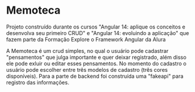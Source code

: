 # Memoteca

Projeto construído durante os cursos "Angular 14: aplique os conceitos e desenvolva seu primeiro CRUD" e "Angular 14: evoluindo a aplicação" que fazem parte da Formação Explore o Framework Angular da Alura

A Memoteca é um crud simples, no qual o usuário pode cadastrar "pensamentos" que julga importante e quer deixar registrado, além disso ele pode exluir ou editar esses pensamentos. No momento do cadastro o usuário pode escolher entre três modelos de cadastro (três cores disponíveis). Para a parte de backend foi construída uma "fakeapi" para registro das informações.
